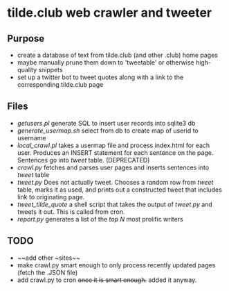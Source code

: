 # tilde.club web crawler and tweeter

## Purpose
* create a database of text from tilde.club (and other .club) home pages
* maybe manually prune them down to 'tweetable' or otherwise high-quality snippets
* set up a twitter bot to tweet quotes along with a link to the corresponding tilde.club page

## Files
* _getusers.pl_ generate SQL to insert user records into sqlite3 db
* _generate\_usermap.sh_ select from db to create map of userid to username
* _local\_crawl.pl_  takes a usermap file and process index.html for each user. Produces an INSERT statement for each sentence on the page. Sentences go into _tweet_ table. (DEPRECATED)
* _crawl.py_ fetches and parses user pages and inserts sentences into _tweet_ table
* _tweet.py_ Does not actually tweet. Chooses a random row from _tweet_ table, marks it as used, and prints out a constructed tweet that includes link to originating page.
* _tweet_tilde_quote_ a shell script that takes the output of _tweet.py_ and tweets it out. This is called from cron.
* _report.py_ generates a list of the _top N_ most prolific writers

## TODO
* ~~add other ~sites~~
* make crawl.py smart enough to only process recently updated pages (fetch the .JSON file)
* add crawl.py to cron ~~once it is smart enough.~~ added it anyway.
